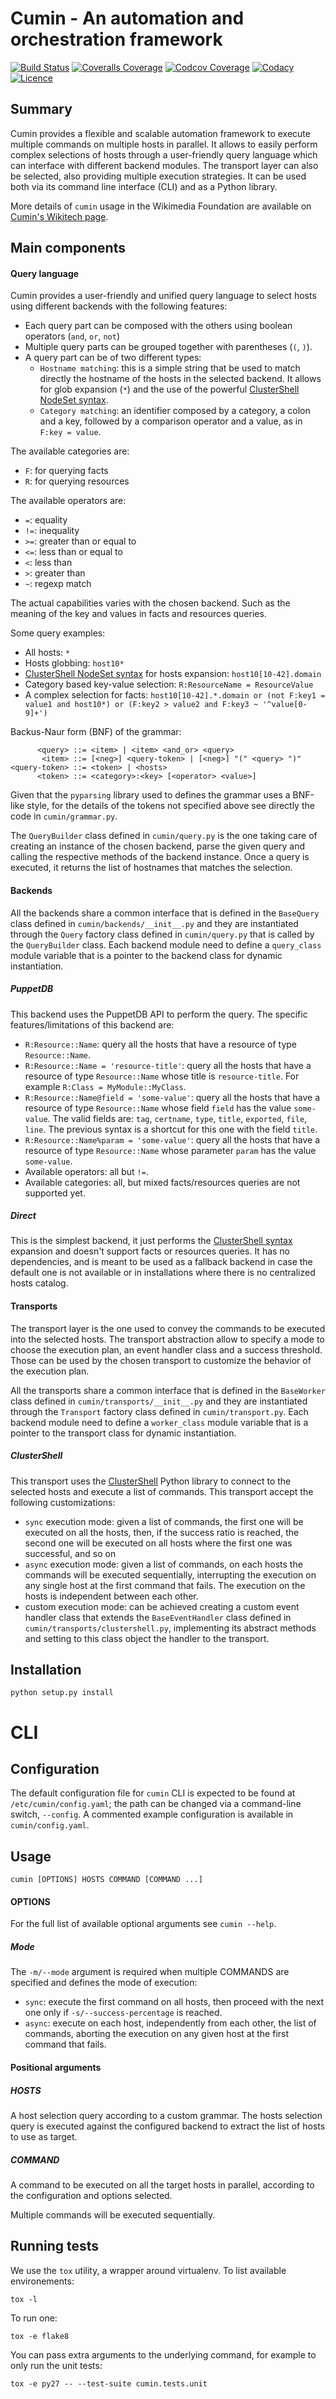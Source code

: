 Cumin - An automation and orchestration framework
=======================

[![Build Status](https://travis-ci.org/wikimedia/cumin.svg?branch=master)](https://travis-ci.org/wikimedia/cumin)
[![Coveralls Coverage](https://coveralls.io/repos/github/wikimedia/cumin/badge.svg?branch=master)](https://coveralls.io/github/wikimedia/cumin)
[![Codcov Coverage](https://codecov.io/github/wikimedia/cumin/coverage.svg?branch=master)](https://codecov.io/github/wikimedia/cumin)
[![Codacy](https://api.codacy.com/project/badge/Grade/73d9a429dc7343eb935471bf05826fc0)](https://www.codacy.com/app/volans-/cumin)
[![Licence](https://img.shields.io/badge/license-GPLv3%2B-blue.svg)](https://github.com/wikimedia/cumin/blob/master/LICENSE)

Summary
-------

Cumin provides a flexible and scalable automation framework to execute multiple commands on multiple hosts in parallel.
It allows to easily perform complex selections of hosts through a user-friendly query language which can interface
with different backend modules.
The transport layer can also be selected, also providing multiple execution strategies.
It can be used both via its command line interface (CLI) and as a Python library.

More details of `cumin` usage in the Wikimedia Foundation are available on
[Cumin's Wikitech page]( https://wikitech.wikimedia.org/wiki/Cumin).


Main components
---------------

#### Query language

Cumin provides a user-friendly and unified query language to select hosts using different backends with the following
features:

- Each query part can be composed with the others using boolean operators (`and`, `or`, `not`)
- Multiple query parts can be grouped together with parentheses (`(`, `)`).
- A query part can be of two different types:
  - `Hostname matching`: this is a simple string that be used to match directly the hostname of the hosts in the
    selected backend. It allows for glob expansion (`*`) and the use of the powerful
    [ClusterShell NodeSet syntax](http://clustershell.readthedocs.io/en/latest/api/NodeSet.html#ClusterShell.NodeSet.NodeSet).
  - `Category matching`: an identifier composed by a category, a colon and a key, followed by a comparison operator and
    a value, as in `F:key = value`.

The available categories are:

- `F`: for querying facts
- `R`: for querying resources

The available operators are:

- `=`: equality
- `!=`: inequality
- `>=`: greater than or equal to
- `<=`: less than or equal to
- `<`: less than
- `>`: greater than
- `~`: regexp match

The actual capabilities varies with the chosen backend. Such as the meaning of the key and values in facts and
resources queries.

Some query examples:

- All hosts: `*`
- Hosts globbing: `host10*`
- [ClusterShell NodeSet syntax](http://clustershell.readthedocs.io/en/latest/api/NodeSet.html#ClusterShell.NodeSet.NodeSet)
  for hosts expansion: `host10[10-42].domain`
- Category based key-value selection: `R:ResourceName = ResourceValue`
- A complex selection for facts:
  `host10[10-42].*.domain or (not F:key1 = value1 and host10*) or (F:key2 > value2 and F:key3 ~ '^value[0-9]+')`

Backus-Naur form (BNF) of the grammar:

          <query> ::= <item> | <item> <and_or> <query>
           <item> ::= [<neg>] <query-token> | [<neg>] "(" <query> ")"
    <query-token> ::= <token> | <hosts>
          <token> ::= <category>:<key> [<operator> <value>]

Given that the `pyparsing` library used to defines the grammar uses a BNF-like style, for the details of the tokens not
specified above see directly the code in `cumin/grammar.py`.

The `QueryBuilder` class defined in `cumin/query.py` is the one taking care of creating an instance of the chosen
backend, parse the given query and calling the respective methods of the backend instance.
Once a query is executed, it returns the list of hostnames that matches the selection.

#### Backends

All the backends share a common interface that is defined in the `BaseQuery` class defined in
`cumin/backends/__init__.py` and they are instantiated through the `Query` factory class defined in `cumin/query.py`
that is called by the `QueryBuilder` class. Each backend module need to define a `query_class` module variable that
is a pointer to the backend class for dynamic instantiation.

##### PuppetDB

This backend uses the PuppetDB API to perform the query. The specific features/limitations of this backend are:
- `R:Resource::Name`: query all the hosts that have a resource of type `Resource::Name`.
- `R:Resource::Name = 'resource-title'`: query all the hosts that have a resource of type `Resource::Name` whose
title is `resource-title`. For example `R:Class = MyModule::MyClass`.
- `R:Resource::Name@field = 'some-value'`: query all the hosts that have a resource of type `Resource::Name` whose
field `field` has the value `some-value`. The valid fields are: `tag`, `certname`, `type`, `title`, `exported`, `file`,
`line`. The previous syntax is a shortcut for this one with the field `title`.
- `R:Resource::Name%param = 'some-value'`: query all the hosts that have a resource of type `Resource::Name` whose
parameter `param` has the value `some-value`.
- Available operators: all but `!=`.
- Available categories: all, but mixed facts/resources queries are not supported yet.

##### Direct

This is the simplest backend, it just performs the
[ClusterShell syntax](http://clustershell.readthedocs.io/en/latest/api/NodeSet.html#ClusterShell.NodeSet.NodeSet)
expansion and doesn't support facts or resources queries. It has no dependencies, and is meant to be used as a fallback
backend in case the default one is not available or in installations where there is no centralized hosts catalog.


#### Transports

The transport layer is the one used to convey the commands to be executed into the selected hosts.
The transport abstraction allow to specify a mode to choose the execution plan, an event handler class and a success
threshold. Those can be used by the chosen transport to customize the behavior of the execution plan.

All the transports share a common interface that is defined in the `BaseWorker` class defined in
`cumin/transports/__init__.py` and they are instantiated through the `Transport` factory class defined in
`cumin/transport.py`. Each backend module need to define a `worker_class` module variable that is a pointer to the
transport class for dynamic instantiation.

##### ClusterShell

This transport uses the [ClusterShell](https://github.com/cea-hpc/clustershell) Python library to connect to the
selected hosts and execute a list of commands. This transport accept the following customizations:
- `sync` execution mode: given a list of commands, the first one will be executed on all the hosts, then, if the
  success ratio is reached, the second one will be executed on all hosts where the first one was successful, and so on
- `async` execution mode: given a list of commands, on each hosts the commands will be executed sequentially,
  interrupting the execution on any single host at the first command that fails. The execution on the hosts is
  independent between each other.
- custom execution mode: can be achieved creating a custom event handler class that extends the `BaseEventHandler`
  class defined in `cumin/transports/clustershell.py`, implementing its abstract methods and setting to this class
  object the handler to the transport.

Installation
------------

    python setup.py install


CLI
===

Configuration
-------------

The default configuration file for `cumin` CLI is expected to be found at `/etc/cumin/config.yaml`; the path can be
changed via a command-line switch, `--config`. A commented example configuration is available in
`cumin/config.yaml`.

Usage
-----

    cumin [OPTIONS] HOSTS COMMAND [COMMAND ...]

#### OPTIONS

For the full list of available optional arguments see `cumin --help`.

##### Mode

The `-m/--mode` argument is required when multiple COMMANDS are specified and defines the mode of execution:

* `sync`: execute the first command on all hosts, then proceed with the next one only if `-s/--success-percentage` is
reached.
* `async`: execute on each host, independently from each other, the list of commands, aborting the execution on any given
host at the first command that fails.

#### Positional arguments

##### HOSTS

A host selection query according to a custom grammar. The hosts selection query is executed against the configured
backend to extract the list of hosts to use as target.


##### COMMAND
A command to be executed on all the target hosts in parallel, according to the configuration and options selected.

Multiple commands will be executed sequentially.


Running tests
-------------

We use the `tox` utility, a wrapper around virtualenv. To list available
environements:

    tox -l

To run one:

    tox -e flake8

You can pass extra arguments to the underlying command, for example to only run
the unit tests:

    tox -e py27 -- --test-suite cumin.tests.unit
